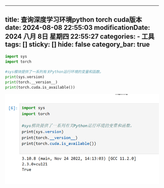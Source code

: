 
---
title: 查询深度学习环境python torch cuda版本
date: 2024-08-08 22:55:03
modificationDate: 2024 八月 8日 星期四 22:55:27
categories: 
	- 工具
tags: []
sticky: []
hide: false
category_bar: true
---

```python
import sys
import torch

#sys模块提供了一系列有关Python运行环境的变量和函数。
print(sys.version)
print(torch.__version__)
print(torch.cuda.is_available())
```
![](../../imgs/Pasted%20image%2020240808225509.png)